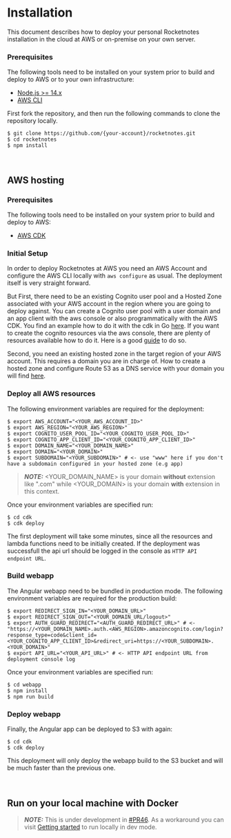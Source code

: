 # Installation
This document describes how to deploy your personal Rocketnotes installation in the cloud at AWS or on-premise on your own server.

### Prerequisites
The following tools need to be installed on your system prior to build and deploy to AWS or to your own infrastructure:

- [Node.js >= 14.x](https://nodejs.org/download/release/latest-v14.x/)
- [AWS CLI](https://docs.aws.amazon.com/cli/latest/userguide/getting-started-install.html)


First fork the repository, and then run the following commands to clone the repository locally.

```
$ git clone https://github.com/{your-account}/rocketnotes.git
$ cd rocketnotes
$ npm install
```

</br>

## AWS hosting
### Prerequisites
The following tools need to be installed on your system prior to build and deploy to AWS:

- [AWS CDK](https://github.com/aws/aws-cdk)

### Initial Setup
In order to deploy Rocketnotes at AWS you need an AWS Account and configure the AWS CLI locally with `aws configure` as usual.
The deployment itself is very straight forward.

But First, there need to be an existing Cognito user pool and a Hosted Zone associated with your AWS account in the region where you are going to deploy against.
You can create a Cognito user pool with a user domain and an app client with the aws console or also programmatically with the AWS CDK.
You find an example how to do it with the cdk in Go [here](https://github.com/fynnfluegge/aws-cdk-go-templates/tree/main/cognito-httpapi).
If you want to create the cognito resources via the aws console, there are plenty of resources available how to do it. Here is a good [guide](https://docs.aws.amazon.com/cognito/latest/developerguide/getting-started-with-cognito-user-pools.html) to do so.

Second, you need an existing hosted zone in the target region of your AWS account. This requires a domain you are in charge of.
How to create a hosted zone and configure Route 53 as a DNS service with your domain you will find [here](https://docs.aws.amazon.com/Route53/latest/DeveloperGuide/CreatingHostedZone.html).

### Deploy all AWS resources
The following environment variables are required for the deployment:
```console
$ export AWS_ACCOUNT="<YOUR_AWS_ACCOUNT_ID>"
$ export AWS_REGION="<YOUR_AWS_REGION>"
$ export COGNITO_USER_POOL_ID="<YOUR_COGNITO_USER_POOL_ID>"
$ export COGNITO_APP_CLIENT_ID="<YOUR_COGNITO_APP_CLIENT_ID>"
$ export DOMAIN_NAME="<YOUR_DOMAIN_NAME>"
$ export DOMAIN="<YOUR_DOMAIN>"
$ export SUBDOMAIN="<YOUR_SUBDOMAIN>" # <- use "www" here if you don't have a subdomain configured in your hosted zone (e.g app)
```
> **_NOTE:_** <YOUR_DOMAIN_NAME> is your domain **without** extension like ".com" while <YOUR_DOMAIN> is your domain **with** extension in this context.

Once your environment variables are specified run:
```
$ cd cdk
$ cdk deploy
```

The first deployment will take some minutes, since all the resources and lambda functions need to be initially created. If the deployment was successfull the api url should be logged in the console as `HTTP API endpoint URL`.

### Build webapp
The Angular webapp need to be bundled in production mode.
The following environment variables are required for the production build:
```console
$ export REDIRECT_SIGN_IN="<YOUR_DOMAIN_URL>"
$ export REDIRECT_SIGN_OUT="<YOUR_DOMAIN_URL/logout>"
$ export AUTH_GUARD_REDIRECT="<AUTH_GUARD_REDIRECT_URL>" # <- "https://<YOUR_DOMAIN_NAME>.auth.<AWS_REGION>.amazoncognito.com/login?response_type=code&client_id=<YOUR_COGNITO_APP_CLIENT_ID>&redirect_uri=https://<YOUR_SUBDOMAIN>.<YOUR_DOMAIN>"
$ export API_URL="<YOUR_API_URL>" # <- HTTP API endpoint URL from deployment console log
```
Once your environment variables are specified run:
```
$ cd webapp
$ npm install
$ npm run build
```

### Deploy webapp
Finally, the Angular app can be deployed to S3 with again:
```
$ cd cdk
$ cdk deploy
```
This deployment will only deploy the webapp build to the S3 bucket and will be much faster than the previous one.

</br>

## Run on your local machine with Docker
> **_NOTE:_** This is under development in [#PR46](https://github.com/fynnfluegge/rocketnotes/pull/46). As a workaround you can visit [Getting started](CONTRIBUTING.md#getting-started) to run locally in dev mode.

